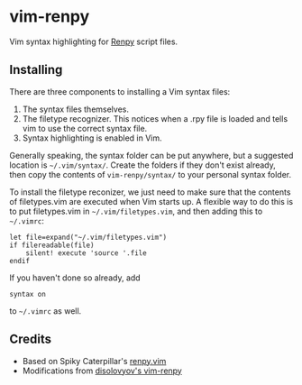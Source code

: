 vim-renpy
=========

Vim syntax highlighting for [Renpy][] script files.

Installing
----------
There are three components to installing a Vim syntax files:

1. The syntax files themselves.
2. The filetype recognizer. This notices when a .rpy file is loaded and tells vim to use the correct syntax file.
3. Syntax highlighting is enabled in Vim.

Generally speaking, the syntax folder can be put anywhere, but a suggested location is `~/.vim/syntax/`. Create the folders if they don't exist already, then copy the contents of `vim-renpy/syntax/` to your personal syntax folder.

To install the filetype reconizer, we just need to make sure that the contents of filetypes.vim are executed when Vim starts up. A flexible way to do this is to put filetypes.vim in `~/.vim/filetypes.vim`, and then adding this to `~/.vimrc`:

```
let file=expand("~/.vim/filetypes.vim")
if filereadable(file)
    silent! execute 'source '.file
endif
```

If you haven't done so already, add

```
syntax on
```

to `~/.vimrc` as well.


Credits
-------
* Based on Spiky Caterpillar's [renpy.vim][SC renpy.vim]
* Modifications from [disolovyov's vim-renpy][D vim-renpy]

[Renpy]: http://www.renpy.org/
[SC renpy.vim]: http://spikycaterpillar.com/renpy.vim
[D vim-renpy]: https://github.com/disolovyov/vim-renpy

